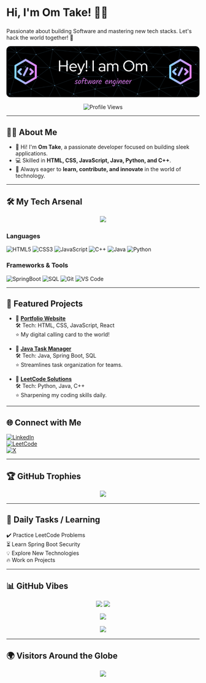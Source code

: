 <div id="particles-js"></div>

# Hi, I'm Om Take! 👨‍💻
### <span id="typewriter" style="color: #00FF80;"></span>
Passionate about building Software and mastering new tech stacks. Let's hack the world together! 🚀  

![Profile Banner](https://github.com/OmTake27/OmTake27/blob/main/github-header-image.png)

<p align="center">
  <img src="https://komarev.com/ghpvc/?username=omtake27&label=Profile%20views&color=0e75b6&style=flat" alt="Profile Views" />
</p>

---

## 👨‍💻 About Me
- 👋 Hi! I'm **Om Take**, a passionate developer focused on building sleek applications.  
- 💻 Skilled in **HTML, CSS, JavaScript, Java, Python, and C++**.  
- 🚀 Always eager to **learn, contribute, and innovate** in the world of technology.  

---

## 🛠️ My Tech Arsenal
<p align="center">
  <img src="https://user-images.githubusercontent.com/55389276/140866485-8fb1c876-9a8f-4d6a-98dc-08c4981eaf70.gif" width="400" />
</p>

### Languages
![HTML5](https://img.shields.io/badge/HTML5-E34F26?style=for-the-badge&logo=html5&logoColor=white)
![CSS3](https://img.shields.io/badge/CSS3-1572B6?style=for-the-badge&logo=css3&logoColor=white)
![JavaScript](https://img.shields.io/badge/JavaScript-F7DF1E?style=for-the-badge&logo=javascript&logoColor=black)
![C++](https://img.shields.io/badge/C++-00599C?style=for-the-badge&logo=cplusplus&logoColor=white)
![Java](https://img.shields.io/badge/Java-007396?style=for-the-badge&logo=java&logoColor=white)
![Python](https://img.shields.io/badge/Python-3776AB?style=for-the-badge&logo=python&logoColor=white)

### Frameworks & Tools
![SpringBoot](https://img.shields.io/badge/SpringBoot-6DB33F?style=for-the-badge&logo=spring&logoColor=white)
![SQL](https://img.shields.io/badge/SQL-4479A1?style=for-the-badge&logo=mysql&logoColor=white)
![Git](https://img.shields.io/badge/Git-F05032?style=for-the-badge&logo=git&logoColor=white)
![VS Code](https://img.shields.io/badge/VS%20Code-007ACC?style=for-the-badge&logo=visual-studio-code&logoColor=white)

---

## 🚀 Featured Projects
- 🔗 [**Portfolio Website**](https://github.com/OmTake27/portfolio)  
  🛠️ Tech: HTML, CSS, JavaScript, React  
  ⭐ My digital calling card to the world!  

- 🔗 [**Java Task Manager**](https://github.com/OmTake27/task-manager)  
  🛠️ Tech: Java, Spring Boot, SQL  
  ⭐ Streamlines task organization for teams.  

- 🔗 [**LeetCode Solutions**](https://github.com/OmTake27/leetcode-solutions)  
  🛠️ Tech: Python, Java, C++  
  ⭐ Sharpening my coding skills daily.  

---

## 🌐 Connect with Me
[![LinkedIn](https://img.shields.io/badge/LinkedIn-0077B5?style=for-the-badge&logo=linkedin&logoColor=white)](https://linkedin.com/in/omtake)  
[![LeetCode](https://img.shields.io/badge/LeetCode-FFA116?style=for-the-badge&logo=leetcode&logoColor=black)](https://leetcode.com/omtake)  
[![X](https://img.shields.io/badge/Twitter%20(X)-000000?style=for-the-badge&logo=x&logoColor=white)](https://x.com/omtake27)  

---

## 🏆 GitHub Trophies
<p align="center">
  <img src="https://github-profile-trophy.vercel.app/?username=omtake27&theme=radical&no-frame=true&margin-w=10" />
</p>

---

## 📅 Daily Tasks / Learning
✔️ Practice LeetCode Problems  
⏳ Learn Spring Boot Security  
💡 Explore New Technologies  
🔥 Work on Projects  

---

## 📊 GitHub Vibes
<p align="center">
  <img src="https://github-readme-stats.vercel.app/api?username=omtake27&show_icons=true&theme=radical" height="160"/>
  <img src="https://github-readme-stats.vercel.app/api/top-langs/?username=omtake27&layout=compact&theme=radical" height="160"/>
</p>

<p align="center">
  <img src="https://github-readme-streak-stats.herokuapp.com/?user=omtake27&theme=gray" height="160"/>
</p>

<p align="center">
  <img src="https://github-readme-activity-graph.vercel.app/graph?username=omtake27&theme=github&bg_color=000000&color=00FF00" />
</p>

---

## 🌍 Visitors Around the Globe
<p align="center">
  <img src="https://visitor-badge.laobi.icu/badge?page_id=omtake27.omtake27&left_color=black&right_color=00FF80" />
</p>
